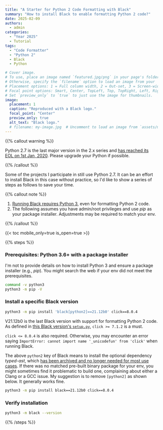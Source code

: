 ```yaml
---
title: "A Starter for Python 2 Code Formatting with Black"
summary: "How to install Black to enable formatting Python 2 code?"
date: 2025-02-09
authors:
  - admin
categories:
  - "Year 2025"
  - Tutorial
tags:
  - "Code Formatter"
  - "Python 2"
  - Black
  - Python

# Cover image.
# To use, place an image named `featured.jpg/png` in your page's folder.
# Otherwise, specify the `filename` option to load an image from your `assets/media/` folder.
# Placement options: 1 = Full column width, 2 = Out-set, 3 = Screen-width
# Focal point options: Smart, Center, TopLeft, Top, TopRight, Left, Right, BottomLeft, Bottom, BottomRight
# Set `preview_only` to `true` to just use the image for thumbnails.
image:
  placement: 1
  caption: "Reproduced with a Black logo."
  focal_point: "Center"
  preview_only: true
  alt_text: "Black logo."
  # filename: my-image.jpg  # Uncomment to load an image from `assets/media/` instead.
---
```


{{% callout warning %}}

Python 2.7 is the last major version in the 2.x series and [has reached its EOL on 1st Jan, 2020](https://www.python.org/doc/sunset-python-2). Please upgrade your Python if possible.

{{% /callout %}}

Some of the projects I participate in still use Python 2.7. It can be an effort to install Black in this case without practice, so I'd like to show a series of steps as follows to save your time.

{{% callout note %}}

1. [Running Black requires Python 3](https://github.com/psf/black/blob/21.12b0/docs/faq.md#does-black-support-python-2), even for formatting Python 2 code.
2. The following assumes you have admin/root privileges and use _pip_ as your package installer. Adjustments may be required to match your env.

{{% /callout %}}

{{< toc mobile_only=true is_open=true >}}

{{% steps %}}

### Prerequisites: Python 3.6+ with a package installer

I'm not to provide details on how to install Python 3 and ensure a package installer (e.g., _pip_). You might search the web if your env did not meet the prerequisites.

```bash
command -v python3
python3 -m pip -V
```

### Install a specific Black version

```bash
python3 -m pip install 'black[python2]==21.12b0' click==8.0.4
```

V21.12b0 is the last Black version with support for formatting Python 2 code. As defined in [this Black version's `setup.py`](https://github.com/psf/black/blob/f1d4e742c91dd5179d742b0db9293c4472b765f8/setup.py#L100), `click >= 7.1.2` is a must.

`click <= 8.0.4` is also required. Otherwise, you may encounter an error saying `ImportError: cannot import name '_unicodefun' from 'click'` when running Black.

The above `python2` key of Black means to install the optional dependency _typed-ast_, which [has been archived and no longer needed for most use cases](https://github.com/python/typed_ast/issues/179). If there was no matched pre-built binary package for your env, you might sometimes find it problematic to build one, complaining about either a Clang or a GCC issue. My suggestion is to remove `[python2]` as shown below. It generally works fine.

```bash
python3 -m pip install black==21.12b0 click==8.0.4
```

### Verify installation

```bash
python3 -m black --version
```

{{% /steps %}}
